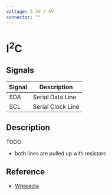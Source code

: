 ```yaml
---
voltage: 3.3V / 5V
connector: ""
---
```


# I<sup>2</sup>C

## Signals

|Signal|Description|
|---|-|
|SDA|Serial Data Line|
|SCL|Serial Clock Line|

## Description
TODO
- both lines are pulled up with resistors

## Reference
- [Wikipedia](https://en.wikipedia.org/wiki/I2C)